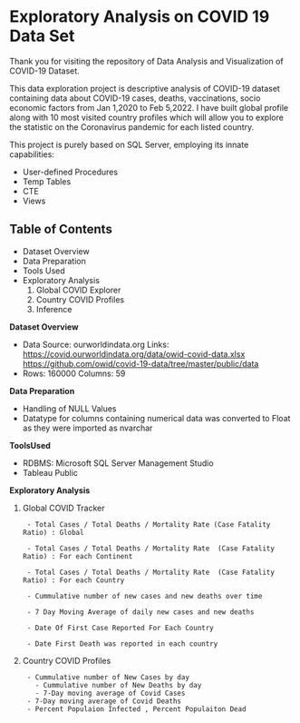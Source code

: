 # Exploratory Analysis on COVID 19 Data Set

Thank you for visiting the repository of Data Analysis and Visualization of COVID-19 Dataset.

This data exploration project is descriptive analysis of COVID-19 dataset containing data about COVID-19 cases, deaths, vaccinations, socio economic factors from Jan 1,2020 to Feb 5,2022. I have built global profile along with 10 most visited country profiles which will allow you to explore the statistic on the Coronavirus pandemic for each listed country.

This project is purely based on SQL Server, employing its innate capabilities:
- User-defined Procedures
- Temp Tables
- CTE
- Views 

## Table of Contents
- Dataset Overview
- Data Preparation
- Tools Used
- Exploratory Analysis
    1) Global COVID Explorer 
    2) Country COVID Profiles
    3) Inference
    

**Dataset Overview**
- Data Source: ourworldindata.org Links: https://covid.ourworldindata.org/data/owid-covid-data.xlsx https://github.com/owid/covid-19-data/tree/master/public/data
- Rows: 160000 Columns: 59

**Data Preparation**
- Handling of NULL Values
- Datatype for columns containing numerical data was converted to Float as they were imported as nvarchar

**ToolsUsed**
- RDBMS: Microsoft SQL Server Management Studio
- Tableau Public

**Exploratory Analysis**
1) Global COVID Tracker

        - Total Cases / Total Deaths / Mortality Rate (Case Fatality Ratio) : Global
        
        - Total Cases / Total Deaths / Mortality Rate  (Case Fatality Ratio) : For each Continent
        
        - Total Cases / Total Deaths / Mortality Rate  (Case Fatality Ratio) : For each Country
        
        - Cummulative number of new cases and new deaths over time
        
        - 7 Day Moving Average of daily new cases and new deaths
        
        - Date Of First Case Reported For Each Country

        - Date First Death was reported in each country
        
2) Country COVID Profiles

        - Cummulative number of New Cases by day
	      - Cummulative number of New Deaths by day
	      - 7-Day moving average of Covid Cases
      	- 7-Day moving average of Covid Deaths
      	- Percent Populaion Infected , Percent Populaiton Dead 





